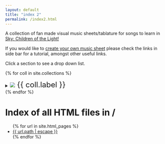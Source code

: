 ```yaml
---
layout: default
title: "index 2"
permalink: /index2.html
---
```


<p>A collection of fan made visual music sheets/tablature for songs to learn in <a href="https://thatskygame.com/">Sky: Children of the Light!</a></p>
<p>If you would like to <a href="./make-your-own-sheet.html">create your own music sheet</a> please check the links in side bar for a tutorial, amongst other useful links.</p>
Click a section to see a drop down list.


{% for coll in site.collections %}
<details>
  <summary><font size="5"><img src="{{ site.baseurl | escape }}/assets/images/collections/{{ coll.label }}/{{ coll.label }}.png"> {{ coll.label }} </font></summary>
  <ul>
  {% for file in coll.files %}
    <li><a href="/songs/{{ file.path | escape }}">{{ file.basename }}</a> </li>
  {% endfor %}
  </ul>
</details>
{% endfor %}


<h1>Index of all HTML files in /</h1>
  <ul>
    {% for url in site.html_pages %}
    <li><a href="{{ site.baseurl | escape }}{{ url.path | escape }}">{{ url.path | escape }}</a> </li>
    {% endfor %}
  </ul>
